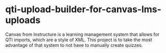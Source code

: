 # qti-upload-builder-for-canvas-lms-uploads
Canvas from Instructure is a learning management system that allows for QTI imports, which are a style of XML.  This project is to take the most advantage of that system to not have to manually create quizzes.
